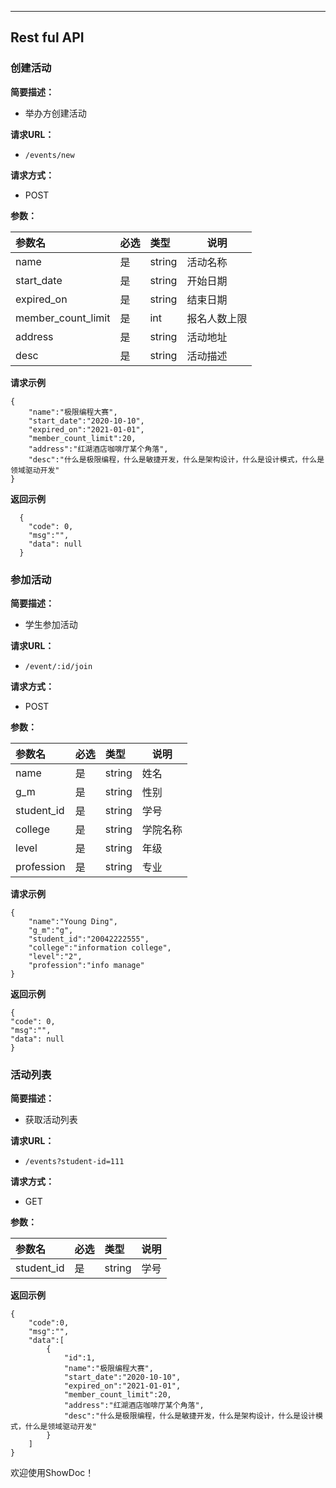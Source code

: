 ---

## Rest ful API

### 创建活动

**简要描述：**

- 举办方创建活动

**请求URL：**

- `/events/new`

**请求方式：**

- POST

**参数：**


| 参数名 | 必选 | 类型 | 说明 |
| :- | :- | :- | - |
| name | 是 | string | 活动名称 |
| start_date | 是 | string | 开始日期 |
| expired_on | 是 | string | 结束日期 |
| member_count_limit | 是 | int | 报名人数上限 |
| address | 是 | string | 活动地址 |
| desc | 是 | string | 活动描述 |

**请求示例**

```
{
    "name":"极限编程大赛",
    "start_date":"2020-10-10",
    "expired_on":"2021-01-01",
    "member_count_limit":20,
    "address":"红湖酒店咖啡厅某个角落",
    "desc":"什么是极限编程，什么是敏捷开发，什么是架构设计，什么是设计模式，什么是领域驱动开发"
}
```

**返回示例**

```
  {
    "code": 0,
	"msg":"",
    "data": null
  }
```

### 参加活动

**简要描述：**

- 学生参加活动

**请求URL：**

- `/event/:id/join`

**请求方式：**

- POST

**参数：**


| 参数名 | 必选 | 类型 | 说明 |
| :- | :- | :- | - |
| name | 是 | string | 姓名 |
| g_m | 是 | string | 性别 |
| student_id | 是 | string | 学号 |
| college | 是 | string | 学院名称 |
| level | 是 | string | 年级 |
| profession | 是 | string | 专业 |

**请求示例**

```
{
    "name":"Young Ding",
    "g_m":"g",
    "student_id":"20042222555",
    "college":"information college",
    "level":"2",
	"profession":"info manage"
}
```

**返回示例**

```
{
"code": 0,
"msg":"",
"data": null
}
```

### 活动列表

**简要描述：**

- 获取活动列表

**请求URL：**

- `/events?student-id=111`

**请求方式：**

- GET

**参数：**


| 参数名 | 必选 | 类型 | 说明 |
| :- | :- | :- | - |
| student_id | 是 | string | 学号 |

**返回示例**

```
{
    "code":0,
    "msg":"",
    "data":[
        {
            "id":1,
            "name":"极限编程大赛",
            "start_date":"2020-10-10",
            "expired_on":"2021-01-01",
            "member_count_limit":20,
            "address":"红湖酒店咖啡厅某个角落",
            "desc":"什么是极限编程，什么是敏捷开发，什么是架构设计，什么是设计模式，什么是领域驱动开发"
        }
    ]
}
```

欢迎使用ShowDoc！
